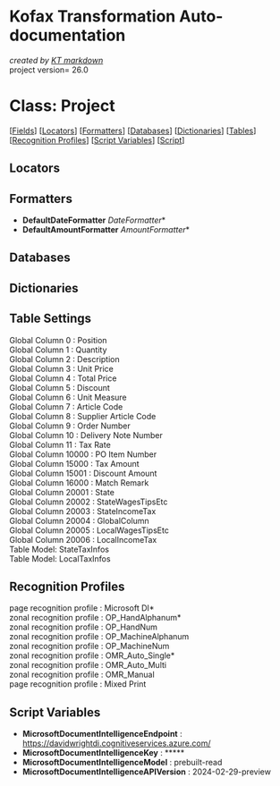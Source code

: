 # Kofax Transformation Auto-documentation
*created by [KT markdown](https://github.com/KofaxRTransformation/KT_markdown#kt_markdown)*  
project version= 26.0
# Class: Project
[[Fields](#Fields)] [[Locators](#Locators)] [[Formatters](#Formatters)] [[Databases](#Databases)] [[Dictionaries](#Dictionaries)] [[Tables](#Tables)] [[Recognition Profiles](#Recognition-Profiles)] [[Script Variables](#Script-Variables)]  [[Script](Project.vb)]  
## Locators
## Formatters  
* **DefaultDateFormatter** *DateFormatter**  
* **DefaultAmountFormatter** *AmountFormatter**  
## Databases  
## Dictionaries  
## Table Settings  
Global Column 0 : Position  
Global Column 1 : Quantity  
Global Column 2 : Description  
Global Column 3 : Unit Price  
Global Column 4 : Total Price  
Global Column 5 : Discount  
Global Column 6 : Unit Measure  
Global Column 7 : Article Code  
Global Column 8 : Supplier Article Code  
Global Column 9 : Order Number  
Global Column 10 : Delivery Note Number  
Global Column 11 : Tax Rate  
Global Column 10000 : PO Item Number  
Global Column 15000 : Tax Amount  
Global Column 15001 : Discount Amount  
Global Column 16000 : Match Remark  
Global Column 20001 : State  
Global Column 20002 : StateWagesTipsEtc  
Global Column 20003 : StateIncomeTax  
Global Column 20004 : GlobalColumn  
Global Column 20005 : LocalWagesTipsEtc  
Global Column 20006 : LocalIncomeTax  
Table Model: StateTaxInfos  
Table Model: LocalTaxInfos  
## Recognition Profiles  
page recognition profile : Microsoft DI*  
zonal recognition profile : OP_HandAlphanum*  
zonal recognition profile : OP_HandNum  
zonal recognition profile : OP_MachineAlphanum  
zonal recognition profile : OP_MachineNum  
zonal recognition profile : OMR_Auto_Single*  
zonal recognition profile : OMR_Auto_Multi  
zonal recognition profile : OMR_Manual  
page recognition profile : Mixed Print  
  
## Script Variables  
* **MicrosoftDocumentIntelligenceEndpoint** : https://davidwrightdi.cognitiveservices.azure.com/  
* **MicrosoftDocumentIntelligenceKey** : *****  
* **MicrosoftDocumentIntelligenceModel** : prebuilt-read  
* **MicrosoftDocumentIntelligenceAPIVersion** : 2024-02-29-preview  
  
